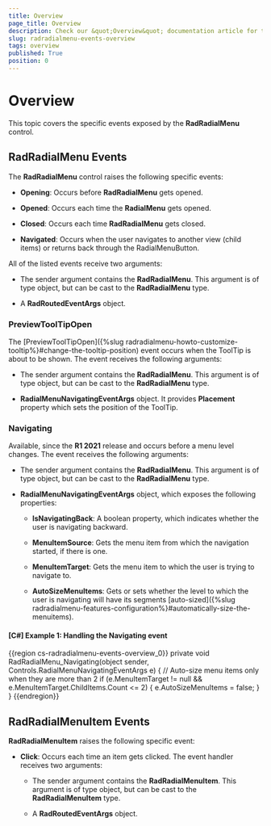 ```yaml
---
title: Overview
page_title: Overview
description: Check our &quot;Overview&quot; documentation article for the RadRadialMenu {{ site.framework_name }} control.
slug: radradialmenu-events-overview
tags: overview
published: True
position: 0
---
```


# Overview

This topic covers the specific events exposed by the __RadRadialMenu__ control. 

## RadRadialMenu Events

The __RadRadialMenu__ control raises the following specific events:

* __Opening__: Occurs before __RadRadialMenu__ gets opened.             

* __Opened__: Occurs each time the __RadialMenu__ gets opened.            

* __Closed__: Occurs each time __RadRadialMenu__ gets closed.            

* __Navigated__: Occurs when the user navigates to another view (child items) or returns back through the RadialMenuButton.            

All of the listed events receive two arguments:

* The sender argument contains the __RadRadialMenu__. This argument is of type object, but can be cast to the __RadRadialMenu__ type.

* A __RadRoutedEventArgs__ object.

### PreviewToolTipOpen

The [PreviewToolTipOpen]({%slug radradialmenu-howto-customize-tooltip%}#change-the-tooltip-position) event occurs when the ToolTip is about to be shown. The event receives the following arguments:            

* The sender argument contains the __RadRadialMenu__. This argument is of type object, but can be cast to the __RadRadialMenu__ type.                

* __RadialMenuNavigatingEventArgs__ object. It provides __Placement__ property which sets the position of the ToolTip.

### Navigating

Available, since the __R1 2021__ release and occurs before a menu level changes. The event receives the following arguments:

* The sender argument contains the __RadRadialMenu__. This argument is of type object, but can be cast to the __RadRadialMenu__ type.                

* __RadialMenuNavigatingEventArgs__ object, which exposes the following properties:

	* __IsNavigatingBack__: A boolean property, which indicates whether the user is navigating backward. 

	* __MenuItemSource__: Gets the menu item from which the navigation started, if there is one.

	* __MenuItemTarget__: Gets the menu item to which the user is trying to navigate to.

	* __AutoSizeMenuItems__: Gets or sets whether the level to which the user is navigating will have its segments [auto-sized]({%slug radradialmenu-features-configuration%}#automatically-size-the-menuitems).

#### __[C#] Example 1: Handling the Navigating event__

{{region cs-radradialmenu-events-overview_0}}
	private void RadRadialMenu_Navigating(object sender, Controls.RadialMenuNavigatingEventArgs e)
	{
		// Auto-size menu items only when they are more than 2
		if (e.MenuItemTarget != null && e.MenuItemTarget.ChildItems.Count <= 2)
		{
			e.AutoSizeMenuItems = false;
		}
	}
{{endregion}}

## RadRadialMenuItem Events

__RadRadialMenuItem__ raises the following specific event: 

* __Click__: Occurs each time an item gets clicked. The event handler receives two arguments:            

	* The sender argument contains the __RadRadialMenuItem__. This argument is of type object, but can be cast to the __RadRadialMenuItem__ type.                  

	* A __RadRoutedEventArgs__ object.                  
